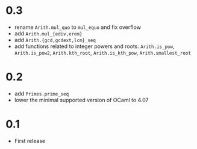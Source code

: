 # 0.3

- rename `Arith.mul_quo` to `mul_equo` and fix overflow
- add `Arith.mul_{ediv,erem}`
- add `Arith.{gcd,gcdext,lcm}_seq`
- add functions related to integer powers and roots: `Arith.is_pow`,
  `Arith.is_pow2`, `Arith.kth_root`, `Arith.is_kth_pow`, `Arith.smallest_root`

# 0.2

- add `Primes.prime_seq`
- lower the minimal supported version of OCaml to 4.07

# 0.1

- First release
